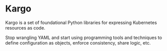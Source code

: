 # Kargo

Kargo is a set of foundational Python libraries for expressing Kubernetes resources as code.

Stop wrangling YAML and start using programming tools and techniques to define configuration as objects, enforce consistency, share logic, etc.
